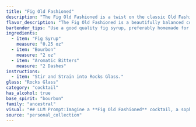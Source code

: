 ```yaml
---
title: "Fig Old Fashioned"
description: "The Fig Old Fashioned is a twist on the classic Old Fashioned, a cocktail family born in the 1800s.  It's a riff on the traditional recipe, using fig syrup to bring a unique sweetness and fruitiness to the bourbon base, balanced by aromatic bitters. "
flavor_description: "The Fig Old Fashioned is a beautifully balanced cocktail.  The fig syrup adds a touch of sweetness with earthy, jammy notes that complement the bourbon's oaky spice.  Aromatic bitters provide a subtle layer of complexity, enhancing the fig and bourbon flavors.  The result is a smooth, mellow, and utterly satisfying drink with a lingering warmth. "
bartender_tips: "Use a good quality fig syrup, preferably homemade for a more complex flavor. A dash of Angostura bitters adds a warm spice that complements the fig.  Muddle the fig syrup with the bitters in the bottom of the glass to release its aromas.  Use a large ice cube for slower dilution and a smoother drink.  Garnish with a fig slice or a sprig of rosemary for a touch of elegance. "
ingredients:
  - item: "Fig Syrup"
    measure: "0.25 oz"
  - item: "Bourbon"
    measure: "2 oz"
  - item: "Aromatic Bitters"
    measure: "2 Dashes"
instructions:
  - item: "Stir and Strain into Rocks Glass."
glass: "Rocks Glass"
category: "cocktail"
has_alcohol: true
base_spirit: "bourbon"
family: "ancestral"
visual: "## LLM Prompt:Imagine a **Fig Old Fashioned** cocktail, a sophisticated blend of **fig syrup**, **bourbon**, and **aromatic bitters**. Describe its appearance, focusing on:* **Color:** Is it a deep amber, a rich mahogany, or perhaps a lighter, honeyed hue?* **Texture:** Is it clear and smooth, or does it have a slight cloudiness from the fig syrup? * **Garnish:**  What is used to enhance its visual appeal?  Perhaps a sprig of fresh rosemary, a thin slice of fig, or a twist of orange peel?* **Glass:**  Does it sit in a classic old fashioned glass with a thick base, or a more contemporary coupe?Focus on crafting a vivid and sensory description of the cocktail's appearance.  Don't just describe it, paint a picture with your words. "
source: "personal_collection"
---
```


